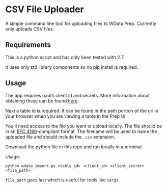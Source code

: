 # CSV File Uploader

A simple command line tool for uploading files to WData Prep. Currently only uploads CSV files.

## Requirements

This is a python script and has only been tested with 2.7.

It uses only std library components so no pip install is required.

## Usage

The app requires oauth client id and secrets. More information about obtaining these can be found [here](https://success.workiva.com/developers/guides/setup).

Next a table id is required. It can be found in the path portion of the url in your browser when you are viewing a table in the Prep UI.

You'll need access to the file you want to upload locally. The file should be in an [RFC 4180](https://tools.ietf.org/html/rfc4180)-compliant format. The filename will be used to name the uploaded file and should include the `.csv` extension.

Download the python file in this repo and run locally in a terminal. 

Usage:
```console
python wdata_import.py <table_id> <client_id> <client_secret> <file_path>
```

`file_path` goes last which is useful for tools like `xargs`.

